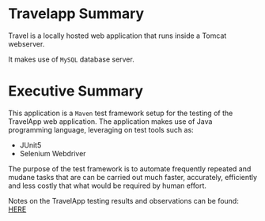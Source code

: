 # Travelapp Summary

Travel is a locally hosted web application that runs inside a Tomcat webserver.

It makes use of `MySQL` database server.

# Executive Summary
This application is a `Maven` test framework setup for the testing of the TravelApp web application. The application makes use of Java programming language, leveraging on test tools such as:

- JUnit5
- Selenium Webdriver

The purpose of the test framework is to automate frequently repeated and mudane tasks that are can be carried out much faster, accurately, efficiently and less costly that what would be required by human effort.

Notes on the TravelApp testing results and observations can be found: [HERE](docs/Notes.md)
